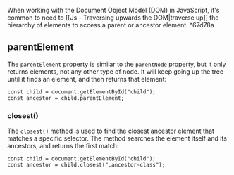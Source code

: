 
When working with the Document Object Model (DOM) in JavaScript, it's common to need to [[Js - Traversing upwards the DOM|traverse up]] the hierarchy of elements to access a parent or ancestor element. ^67d78a

## parentElement

The `parentElement` property is similar to the `parentNode` property, but it only returns elements, not any other type of node. It will keep going up the tree until it finds an element, and then returns that element:

```JS
const child = document.getElementById("child");
const ancestor = child.parentElement;
```

### closest()

The `closest()` method is used to find the closest ancestor element that matches a specific selector. The method searches the element itself and its ancestors, and returns the first match:

```JS
const child = document.getElementById("child");
const ancestor = child.closest(".ancestor-class");
```

